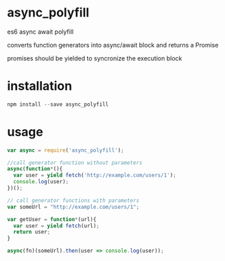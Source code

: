 # async_polyfill
es6 async await polyfill

converts function generators into async/await block and returns a Promise

promises should be yielded to syncronize the execution block

# installation
```javascript
npm install --save async_polyfill
```

# usage 
```javascript
var async = require('async_polyfill');

//call generator function without parameters
async(function*(){
  var user = yield fetch('http://example.com/users/1');
  console.log(user);
})();

// call generator functions with parameters
var someUrl = "http://example.com/users/1";

var getUser = function*(url){
  var user = yield fetch(url);
  return user;
}

async(fn)(someUrl).then(user => console.log(user));
```
